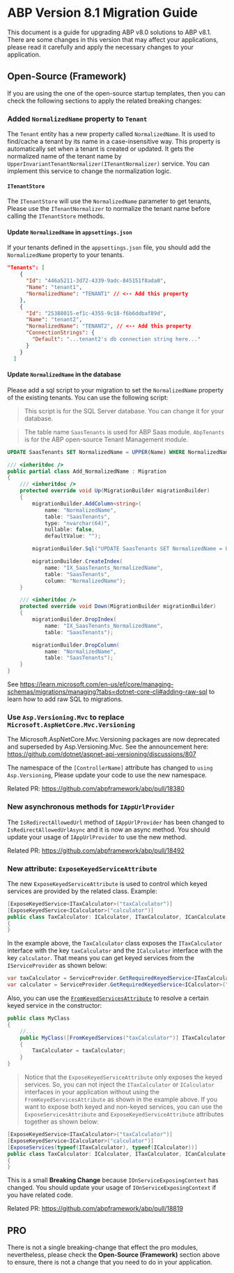 # ABP Version 8.1 Migration Guide

This document is a guide for upgrading ABP v8.0 solutions to ABP v8.1. There are some changes in this version that may affect your applications, please read it carefully and apply the necessary changes to your application.

## Open-Source (Framework)

If you are using the one of the open-source startup templates, then you can check the following sections to apply the related breaking changes:

### Added `NormalizedName` property to `Tenant`

The `Tenant` entity has a new property called `NormalizedName`. It is used to find/cache a tenant by its name in a case-insensitive way.
This property is automatically set when a tenant is created or updated. It gets the normalized name of the tenant name by `UpperInvariantTenantNormalizer(ITenantNormalizer)` service. You can implement this service to change the normalization logic.

#### `ITenantStore` 

The `ITenantStore` will use the `NormalizedName` parameter to get tenants, Please use the `ITenantNormalizer` to normalize the tenant name before calling the `ITenantStore` methods.

#### Update `NormalizedName` in `appsettings.json`

If your tenants defined in the `appsettings.json` file, you should add the `NormalizedName` property to your tenants.

````json
"Tenants": [
    {
      "Id": "446a5211-3d72-4339-9adc-845151f8ada0",
      "Name": "tenant1",
      "NormalizedName": "TENANT1" // <-- Add this property
    },
    {
      "Id": "25388015-ef1c-4355-9c18-f6b6ddbaf89d",
      "Name": "tenant2",
      "NormalizedName": "TENANT2", // <-- Add this property
      "ConnectionStrings": {
        "Default": "...tenant2's db connection string here..."
      }
    }
  ]
````

#### Update `NormalizedName` in the database

Please add a sql script to your migration to set the `NormalizedName` property of the existing tenants. You can use the following script:

> This script is for the SQL Server database. You can change it for your database.

> The table name `SaasTenants` is used for ABP Saas module. `AbpTenants` is for the ABP open-source Tenant Management module. 

```sql
UPDATE SaasTenants SET NormalizedName = UPPER(Name) WHERE NormalizedName IS NULL OR NormalizedName = ''
```

```csharp
/// <inheritdoc />
public partial class Add_NormalizedName : Migration
{
    /// <inheritdoc />
    protected override void Up(MigrationBuilder migrationBuilder)
    {
        migrationBuilder.AddColumn<string>(
            name: "NormalizedName",
            table: "SaasTenants",
            type: "nvarchar(64)",
            nullable: false,
            defaultValue: "");

        migrationBuilder.Sql("UPDATE SaasTenants SET NormalizedName = UPPER(Name) WHERE NormalizedName IS NULL OR NormalizedName = ''");

        migrationBuilder.CreateIndex(
            name: "IX_SaasTenants_NormalizedName",
            table: "SaasTenants",
            column: "NormalizedName");
    }

    /// <inheritdoc />
    protected override void Down(MigrationBuilder migrationBuilder)
    {
        migrationBuilder.DropIndex(
            name: "IX_SaasTenants_NormalizedName",
            table: "SaasTenants");

        migrationBuilder.DropColumn(
            name: "NormalizedName",
            table: "SaasTenants");
    }
}
```

See https://learn.microsoft.com/en-us/ef/core/managing-schemas/migrations/managing?tabs=dotnet-core-cli#adding-raw-sql to learn how to add raw SQL to migrations.

### Use `Asp.Versioning.Mvc` to replace `Microsoft.AspNetCore.Mvc.Versioning`

The Microsoft.AspNetCore.Mvc.Versioning packages are now deprecated and superseded by Asp.Versioning.Mvc.
See the announcement here: https://github.com/dotnet/aspnet-api-versioning/discussions/807

The namespace of the `[ControllerName]` attribute has changed to `using Asp.Versioning`, Please update your code to use the new namespace.

Related PR: https://github.com/abpframework/abp/pull/18380

### New asynchronous methods for `IAppUrlProvider`

The `IsRedirectAllowedUrl` method of `IAppUrlProvider` has been changed to `IsRedirectAllowedUrlAsync` and it is now an async method. 
You should update your usage of `IAppUrlProvider` to use the new method.

Related PR: https://github.com/abpframework/abp/pull/18492

### New attribute: `ExposeKeyedServiceAttribute`

The new `ExposeKeyedServiceAttribute` is used to control which keyed services are provided by the related class. Example:

````C#
[ExposeKeyedService<ITaxCalculator>("taxCalculator")]
[ExposeKeyedService<ICalculator>("calculator")]
public class TaxCalculator: ICalculator, ITaxCalculator, ICanCalculate, ITransientDependency
{
}
````

In the example above, the `TaxCalculator` class exposes the `ITaxCalculator` interface with the key `taxCalculator` and the `ICalculator` interface with the key `calculator`. That means you can get keyed services from the `IServiceProvider` as shown below:

````C#
var taxCalculator = ServiceProvider.GetRequiredKeyedService<ITaxCalculator>("taxCalculator");
var calculator = ServiceProvider.GetRequiredKeyedService<ICalculator>("calculator");
````

Also, you can use the [`FromKeyedServicesAttribute`](https://learn.microsoft.com/en-us/dotnet/api/microsoft.extensions.dependencyinjection.fromkeyedservicesattribute?view=dotnet-plat-ext-8.0) to resolve a certain keyed service in the constructor:

```csharp
public class MyClass
{
    //...
    public MyClass([FromKeyedServices("taxCalculator")] ITaxCalculator taxCalculator)
    {
        TaxCalculator = taxCalculator;
    }
}
```

> Notice that the `ExposeKeyedServiceAttribute` only exposes the keyed services. So, you can not inject the `ITaxCalculator` or `ICalculator` interfaces in your application without using the `FromKeyedServicesAttribute` as shown in the example above. If you want to expose both keyed and non-keyed services, you can use the `ExposeServicesAttribute` and `ExposeKeyedServiceAttribute` attributes together as shown below:
````C#
[ExposeKeyedService<ITaxCalculator>("taxCalculator")]
[ExposeKeyedService<ICalculator>("calculator")]
[ExposeServices(typeof(ITaxCalculator), typeof(ICalculator))]
public class TaxCalculator: ICalculator, ITaxCalculator, ICanCalculate, ITransientDependency
{
}
````

This is a small **Breaking Change** because `IOnServiceExposingContext` has changed. You should update your usage of `IOnServiceExposingContext` if you have related code.

Related PR: https://github.com/abpframework/abp/pull/18819

## PRO

There is not a single breaking-change that effect the pro modules, nevertheless, please check the **Open-Source (Framework)** section above to ensure, there is not a change that you need to do in your application.